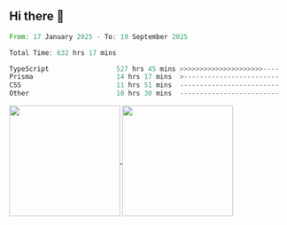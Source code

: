 ## Hi there 👋
<!--START_SECTION:waka-->

```rust
From: 17 January 2025 - To: 19 September 2025

Total Time: 632 hrs 17 mins

TypeScript                 527 hrs 45 mins >>>>>>>>>>>>>>>>>>>>>----   82.10 %
Prisma                     14 hrs 17 mins  >------------------------   02.22 %
CSS                        11 hrs 51 mins  -------------------------   01.84 %
Other                      10 hrs 30 mins  -------------------------   01.64 %
```

<!--END_SECTION:waka-->

<a href="https://github.com/anuraghazra/github-readme-stats">
  <img height=200 align="center" src="https://github-readme-stats.vercel.app/api/top-langs/?username=paulgeorge35&layout=donut&langs_count=5&theme=transparent" />
</a>
<a href="https://github.com/anuraghazra/convoychat">
  <img height=200 align="center" src="https://github-readme-stats.vercel.app/api?username=paulgeorge35&show_icons=true&show=prs_merged&theme=transparent&rank_icon=github" />
</a>
